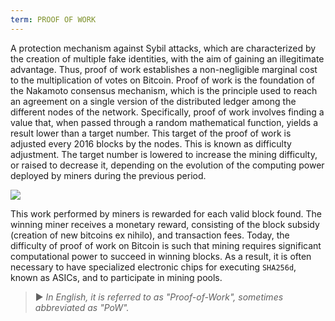 ```yaml
---
term: PROOF OF WORK
---
```


A protection mechanism against Sybil attacks, which are characterized by the creation of multiple fake identities, with the aim of gaining an illegitimate advantage. Thus, proof of work establishes a non-negligible marginal cost to the multiplication of votes on Bitcoin. Proof of work is the foundation of the Nakamoto consensus mechanism, which is the principle used to reach an agreement on a single version of the distributed ledger among the different nodes of the network. Specifically, proof of work involves finding a value that, when passed through a random mathematical function, yields a result lower than a target number. This target of the proof of work is adjusted every 2016 blocks by the nodes. This is known as difficulty adjustment. The target number is lowered to increase the mining difficulty, or raised to decrease it, depending on the evolution of the computing power deployed by miners during the previous period.

![](../../dictionnaire/assets/34.png)

This work performed by miners is rewarded for each valid block found. The winning miner receives a monetary reward, consisting of the block subsidy (creation of new bitcoins ex nihilo), and transaction fees. Today, the difficulty of proof of work on Bitcoin is such that mining requires significant computational power to succeed in winning blocks. As a result, it is often necessary to have specialized electronic chips for executing `SHA256d`, known as ASICs, and to participate in mining pools.

> ► *In English, it is referred to as "Proof-of-Work", sometimes abbreviated as "PoW".*